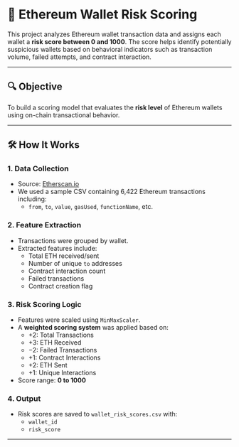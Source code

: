 # 🧠 Ethereum Wallet Risk Scoring

This project analyzes Ethereum wallet transaction data and assigns each wallet a **risk score between 0 and 1000**. The score helps identify potentially suspicious wallets based on behavioral indicators such as transaction volume, failed attempts, and contract interaction.

---
## 🔍 Objective

To build a scoring model that evaluates the **risk level** of Ethereum wallets using on-chain transactional behavior.

---

## 🛠️ How It Works

### 1. **Data Collection**
- Source: [Etherscan.io](https://etherscan.io/)
- We used a sample CSV containing 6,422 Ethereum transactions including:
  - `from`, `to`, `value`, `gasUsed`, `functionName`, etc.

### 2. **Feature Extraction**
- Transactions were grouped by wallet.
- Extracted features include:
  - Total ETH received/sent
  - Number of unique `to` addresses
  - Contract interaction count
  - Failed transactions
  - Contract creation flag

### 3. **Risk Scoring Logic**
- Features were scaled using `MinMaxScaler`.
- A **weighted scoring system** was applied based on:
  - +2: Total Transactions
  - +3: ETH Received
  - −2: Failed Transactions
  - +1: Contract Interactions
  - +2: ETH Sent
  - +1: Unique Interactions
- Score range: **0 to 1000**

### 4. **Output**
- Risk scores are saved to `wallet_risk_scores.csv` with:
  - `wallet_id`
  - `risk_score`

---
